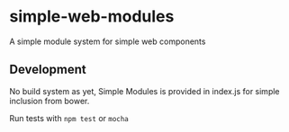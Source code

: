 # simple-web-modules
A simple module system for simple web components

## Development

No build system as yet, Simple Modules is provided in index.js for simple inclusion from bower.

Run tests with `npm test` or `mocha`
